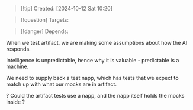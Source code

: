 
>[!tip] Created: [2024-10-12 Sat 10:20]

>[!question] Targets: 

>[!danger] Depends: 

When we test artifact, we are making some assumptions about how the AI responds.

Intelligence is unpredictable, hence why it is valuable - predictable is a machine.

We need to supply back a test napp, which has tests that we expect to match up with what our mocks are in artifact.

? Could the artifact tests use a napp, and the napp itself holds the mocks inside ?